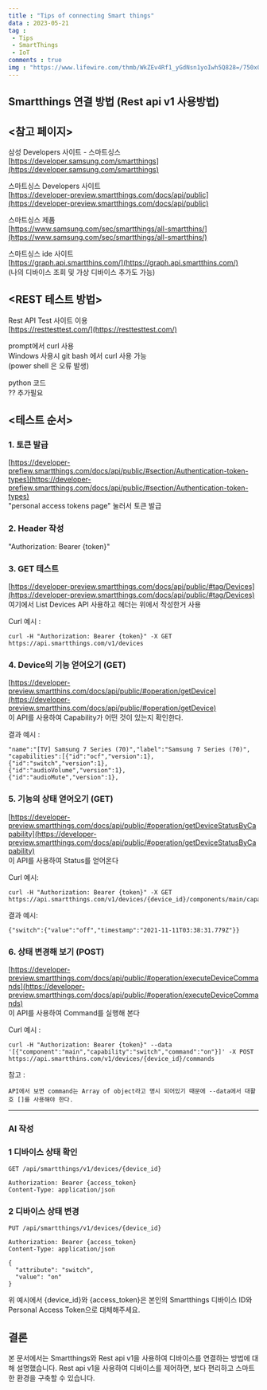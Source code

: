 ```yaml
---
title : "Tips of connecting Smart things"
data : 2023-05-21
tag : 
 - Tips
 - SmartThings
 - IoT
comments : true
img : "https://www.lifewire.com/thmb/WkZEv4Rf1_yGdNsn1yoIwh5Q828=/750x0/filters:no_upscale():max_bytes(150000):strip_icc():format(webp)/samsung-smart-tv-with-smartthings-5c44b7f646e0fb0001454468.jpg"
---
```


## Smartthings 연결 방법 (Rest api v1 사용방법)

## <참고 페이지>

삼성 Developers 사이트 - 스마트싱스  
[https://developer.samsung.com/smartthings](https://developer.samsung.com/smartthings)

스마트싱스 Developers 사이트  
[https://developer-preview.smartthings.com/docs/api/public](https://developer-preview.smartthings.com/docs/api/public)

스마트싱스 제품  
[https://www.samsung.com/sec/smartthings/all-smartthins/](https://www.samsung.com/sec/smartthings/all-smartthins/)

스마트싱스 ide 사이트  
[https://graph.api.smartthins.com/](https://graph.api.smartthins.com/)  
(나의 디바이스 조회 및 가상 디바이스 추가도 가능)

## <REST 테스트 방법>

Rest API Test 사이트 이용  
[https://resttesttest.com/](https://resttesttest.com/)

prompt에서 curl 사용  
Windows 사용시 git bash 에서 curl 사용 가능  
(power shell 은 오류 발생)  

python 코드  
?? 추가필요

## <테스트 순서>

### 1. 토큰 발급
[https://developer-prefiew.smartthings.com/docs/api/public/#section/Authentication-token-types](https://developer-prefiew.smartthings.com/docs/api/public/#section/Authentication-token-types)  
"personal access tokens page" 눌러서 토큰 발급
### 2. Header 작성
"Authorization: Bearer {token}"
### 3. GET 테스트
[https://developer-preview.smartthings.com/docs/api/public/#tag/Devices](https://developer-preview.smartthings.com/docs/api/public/#tag/Devices)  
여기에서 List Devices API 사용하고
헤더는 위에서 작성한거 사용

Curl 예시 : 
```
curl -H "Authorization: Bearer {token}" -X GET https://api.smartthings.com/v1/devices
```

### 4. Device의 기능 얻어오기 (GET)
[https://developer-preview.smartthins.com/docs/api/public/#operation/getDevice](https://developer-preview.smartthins.com/docs/api/public/#operation/getDevice)  
이 API를 사용하여 Capability가 어떤 것이 있는지 확인한다.

결과 예시 :
```
"name":"[TV] Samsung 7 Series (70)","label":"Samsung 7 Series (70)",
"capabilities":[{"id":"ocf","version":1},
{"id":"switch","version":1},
{"id":"audioVolume","version":1},
{"id":"audioMute","version":1},
```
### 5. 기능의 상태 얻어오기 (GET)
[https://developer-preview.smartthings.com/docs/api/public/#operation/getDeviceStatusByCapability](https://developer-preview.smartthings.com/docs/api/public/#operation/getDeviceStatusByCapability)  
이 API를 사용하여 Status를 얻어온다

Curl 예시:
```
curl -H "Authorization: Bearer {token}" -X GET https://api.smartthings.com/v1/devices/{device_id}/components/main/capabilities/switch/status
```
결과 예시:
```
{"switch":{"value":"off","timestamp":"2021-11-11T03:38:31.779Z"}}
```
### 6. 상태 변경해 보기 (POST)
[https://developer-preview.smartthings.com/docs/api/public/#operation/executeDeviceCommands](https://developer-preview.smartthings.com/docs/api/public/#operation/executeDeviceCommands)  
이 API를 사용하여 Command를 실행해 본다

Curl 예시 :
```
curl -H "Authorization: Bearer {token}" --data '[{"component":"main","capability":"switch","command":"on"}]' -X POST https://api.smartthins.com/v1/devices/{device_id}/commands
```
참고 : 
```
API에서 보면 command는 Array of object라고 명시 되어있기 때문에 --data에서 대활호 []를 사용해야 한다.
```
---

### AI 작성

### 1 디바이스 상태 확인

```
GET /api/smartthings/v1/devices/{device_id}

Authorization: Bearer {access_token}
Content-Type: application/json

```

### 2 디바이스 상태 변경

```
PUT /api/smartthings/v1/devices/{device_id}

Authorization: Bearer {access_token}
Content-Type: application/json

{
  "attribute": "switch",
  "value": "on"
}

```

위 예시에서 {device_id}와 {access_token}은 본인의 Smartthings 디바이스 ID와 Personal Access Token으로 대체해주세요.

## 결론

본 문서에서는 Smartthings와 Rest api v1을 사용하여 디바이스를 연결하는 방법에 대해 설명했습니다. Rest api v1을 사용하여 디바이스를 제어하면, 보다 편리하고 스마트한 환경을 구축할 수 있습니다.